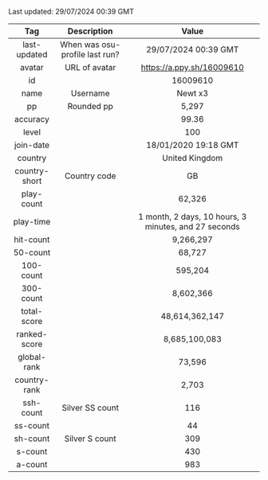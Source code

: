 Last updated: <!-- osu-last-updated -->29/07/2024 00:39 GMT<!-- osu-last-updated -->

|      Tag      |          Description           |                                              Value                                               |
| :-----------: | :----------------------------: | :----------------------------------------------------------------------------------------------: |
| last-updated  | When was osu-profile last run? |                <!-- osu-last-updated -->29/07/2024 00:39 GMT<!-- osu-last-updated -->                |
|    avatar     |         URL of avatar          |                 <!-- osu-avatar -->https://a.ppy.sh/16009610<!-- osu-avatar -->                  |
|      id       |                                |                              <!-- osu-id -->16009610<!-- osu-id -->                              |
|     name      |            Username            |                            <!-- osu-name -->Newt x3<!-- osu-name -->                             |
|      pp       |           Rounded pp           |                               <!-- osu-pp -->5,297<!-- osu-pp -->                                |
|   accuracy    |                                |                         <!-- osu-accuracy -->99.36<!-- osu-accuracy -->                          |
|     level     |                                |                             <!-- osu-level -->100<!-- osu-level -->                              |
|   join-date   |                                |                   <!-- osu-join-date -->18/01/2020 19:18 GMT<!-- osu-join-date -->                   |
|    country    |                                |                      <!-- osu-country -->United Kingdom<!-- osu-country -->                      |
| country-short |          Country code          |                      <!-- osu-country-short -->GB<!-- osu-country-short -->                      |
|  play-count   |                                |                       <!-- osu-play-count -->62,326<!-- osu-play-count -->                       |
|   play-time   |                                | <!-- osu-play-time -->1 month, 2 days, 10 hours, 3 minutes, and 27 seconds<!-- osu-play-time --> |
|   hit-count   |                                |                      <!-- osu-hit-count -->9,266,297<!-- osu-hit-count -->                       |
|   50-count    |                                |                         <!-- osu-50-count -->68,727<!-- osu-50-count -->                         |
|   100-count   |                                |                       <!-- osu-100-count -->595,204<!-- osu-100-count -->                        |
|   300-count   |                                |                      <!-- osu-300-count -->8,602,366<!-- osu-300-count -->                       |
|  total-score  |                                |                  <!-- osu-total-score -->48,614,362,147<!-- osu-total-score -->                  |
| ranked-score  |                                |                 <!-- osu-ranked-score -->8,685,100,083<!-- osu-ranked-score -->                  |
|  global-rank  |                                |                      <!-- osu-global-rank -->73,596<!-- osu-global-rank -->                      |
| country-rank  |                                |                     <!-- osu-country-rank -->2,703<!-- osu-country-rank -->                      |
|   ssh-count   |        Silver SS count         |                         <!-- osu-ssh-count -->116<!-- osu-ssh-count -->                          |
|   ss-count    |                                |                           <!-- osu-ss-count -->44<!-- osu-ss-count -->                           |
|   sh-count    |         Silver S count         |                          <!-- osu-sh-count -->309<!-- osu-sh-count -->                           |
|    s-count    |                                |                           <!-- osu-s-count -->430<!-- osu-s-count -->                            |
|    a-count    |                                |                           <!-- osu-a-count -->983<!-- osu-a-count -->                            |
